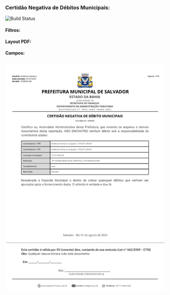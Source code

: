 ### Certidão Negativa de Débitos Municipais:
![Build Status](https://travis-ci.org/joemccann/dillinger.svg?branch=master)
#### Filtros:



####   Layout PDF:
**Campos:** 
 ```

```
![alt text](/Fotos/certidaonegativadedebitomunicipal.png)